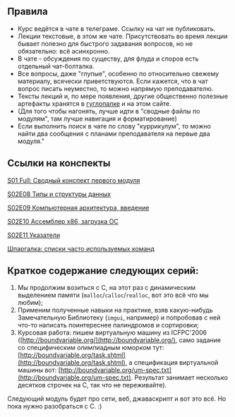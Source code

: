 ## Правила

- Курс ведётся в чате в телеграме. Ссылку на чат не публиковать. 
- Лекции текстовые, в этом же чате. Присутствовать во время лекции бывает полезно для быстрого задавания вопросов, но не обязательно: всё асинхронно. 
- В чате - обсуждения по существу, для флуда и споров есть отдельный чат-болталка.
- Все вопросы, даже "глупые", особенно по относительно свежему материалу, всячески приветствуются. Если кажется, что в чат вопрос писать неуместно, то можно напрямую преподавателю. 
- Тексты лекций и, по мере появления, другие общественно полезные артефакты хранятся в [гуглопапке](https://drive.google.com/open?id=1-JSih6d9YEkp0BxWXqDZdb_jY_A635tC) и на этом сайте.
- (Для того чтобы нагонять, лучше идти в "сводные файлы по модулям", там лучше навигация и форматирование)
- Если выполнить поиск в чате по слову "куррикулум", то можно найти два сообщения с планами преподавателя на первые два модуля."

## Ссылки на конспекты

[S01 Full: Сводный конспект первого модуля](S01_Full.md)

[S02E08 Типы и структуры данных](S02E08_Value_types_and_data_structures.md)

[S02E09 Компьютерная архитектура, введение](S02E09_Architecture.md) 
    
      
[S02E10 Ассемблер x86, загрузка ОС](S02E10_Assembler_x86.md)


[S02E11 Указатели](S02E11_Pointers.md)


[Шпаргалка: списки часто используемых команд](cheatsheet.md)

## Краткое содержание следующих серий:

1. Мы продолжим возиться с C, на этот раз с динамическим выделением памяти (`malloc`/`calloc`/`realloc`, вот это всё что мы любим);
2. Применим полученные навыки на практике, взяв какую-нибудь Замечательную Библиотеку (`imgui`, например) и попробовав с ней что-то написать поинтереснее палиндромов и сортировки;
3. Курсовая работа: пишем виртуальную машину из ICFPC'2006 ([http://boundvariable.org/](http://boundvariable.org/), само задание со специфическим олимпиадным юморком тут: [http://boundvariable.org/task.shtml](http://boundvariable.org/task.shtml), а спецификация виртуальной машины вот: [http://boundvariable.org/um-spec.txt](http://boundvariable.org/um-spec.txt). Результат занимает несколько десятков строчек на C, так что не переживайте).

Следующий модуль будет про сети, веб, джаваскрипт и вот это всё. Но пока нужно разобраться с C. :)
